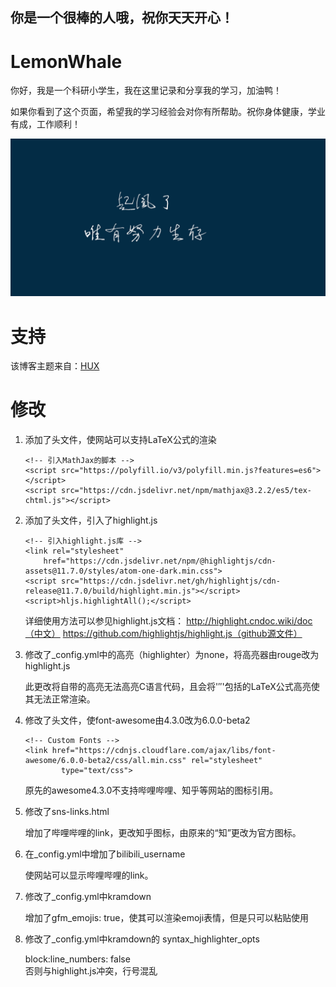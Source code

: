 ## 你是一个很棒的人哦，祝你天天开心！

# LemonWhale
你好，我是一个科研小学生，我在这里记录和分享我的学习，加油鸭！

如果你看到了这个页面，希望我的学习经验会对你有所帮助。祝你身体健康，学业有成，工作顺利！

![起风了](img/../../../img/inabout.png)

# 支持
该博客主题来自：[HUX](<https://github.com/Huxpro/huxpro.github.io">)

# 修改
1. 添加了头文件，使网站可以支持LaTeX公式的渲染

    ```
    <!-- 引入MathJax的脚本 -->
    <script src="https://polyfill.io/v3/polyfill.min.js?features=es6"></script>
    <script src="https://cdn.jsdelivr.net/npm/mathjax@3.2.2/es5/tex-chtml.js"></script>
    ```

2. 添加了头文件，引入了highlight.js

    ```
    <!-- 引入highlight.js库 -->
    <link rel="stylesheet"
        href="https://cdn.jsdelivr.net/npm/@highlightjs/cdn-assets@11.7.0/styles/atom-one-dark.min.css">
    <script src="https://cdn.jsdelivr.net/gh/highlightjs/cdn-release@11.7.0/build/highlight.min.js"></script>
    <script>hljs.highlightAll();</script>
    ```
    详细使用方法可以参见highlight.js文档：
    http://highlight.cndoc.wiki/doc（中文）
    https://github.com/highlightjs/highlight.js（github源文件）

3. 修改了_config.yml中的高亮（highlighter）为none，将高亮器由rouge改为highlight.js

    此更改将自带的高亮无法高亮C语言代码，且会将'$''$'包括的LaTeX公式高亮使其无法正常渲染。

4. 修改了头文件，使font-awesome由4.3.0改为6.0.0-beta2
    ```
    <!-- Custom Fonts -->
    <link href="https://cdnjs.cloudflare.com/ajax/libs/font-awesome/6.0.0-beta2/css/all.min.css" rel="stylesheet"
            type="text/css">
    ```
    原先的awesome4.3.0不支持哔哩哔哩、知乎等网站的图标引用。

5. 修改了sns-links.html

    增加了哔哩哔哩的link，更改知乎图标，由原来的“知”更改为官方图标。

6. 在_config.yml中增加了bilibili_username

    使网站可以显示哔哩哔哩的link。

7. 修改了_config.yml中kramdown

    增加了gfm_emojis: true，使其可以渲染emoji表情，但是只可以粘贴使用

8. 修改了_config.yml中kramdown的 syntax_highlighter_opts

    block:line_numbers: false   
    否则与highlight.js冲突，行号混乱